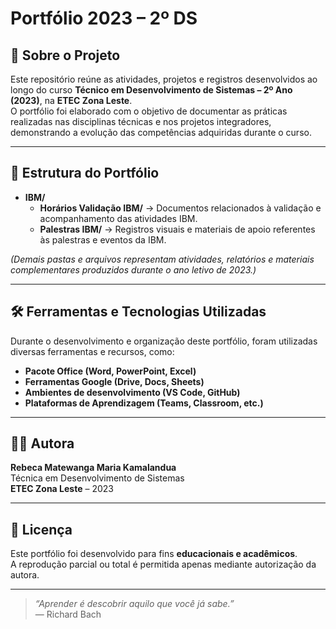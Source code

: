 # Portfólio 2023 – 2º DS

## 🧩 Sobre o Projeto
Este repositório reúne as atividades, projetos e registros desenvolvidos ao longo do curso **Técnico em Desenvolvimento de Sistemas – 2º Ano (2023)**, na **ETEC Zona Leste**.  
O portfólio foi elaborado com o objetivo de documentar as práticas realizadas nas disciplinas técnicas e nos projetos integradores, demonstrando a evolução das competências adquiridas durante o curso.

---

## 📂 Estrutura do Portfólio

- **IBM/**
  - **Horários Validação IBM/** → Documentos relacionados à validação e acompanhamento das atividades IBM.  
  - **Palestras IBM/** → Registros visuais e materiais de apoio referentes às palestras e eventos da IBM.

*(Demais pastas e arquivos representam atividades, relatórios e materiais complementares produzidos durante o ano letivo de 2023.)*

---

## 🛠️ Ferramentas e Tecnologias Utilizadas
Durante o desenvolvimento e organização deste portfólio, foram utilizadas diversas ferramentas e recursos, como:
- **Pacote Office (Word, PowerPoint, Excel)**  
- **Ferramentas Google (Drive, Docs, Sheets)**  
- **Ambientes de desenvolvimento (VS Code, GitHub)**  
- **Plataformas de Aprendizagem (Teams, Classroom, etc.)**

---

## 👩‍💻 Autora

**Rebeca Matewanga Maria Kamalandua**  
Técnica em Desenvolvimento de Sistemas  
**ETEC Zona Leste** – 2023  

---

## 📜 Licença
Este portfólio foi desenvolvido para fins **educacionais e acadêmicos**.  
A reprodução parcial ou total é permitida apenas mediante autorização da autora.

---

> *“Aprender é descobrir aquilo que você já sabe.”*  
> — Richard Bach
